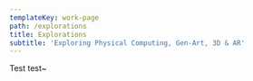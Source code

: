 ```yaml
---
templateKey: work-page
path: /explorations
title: Explorations
subtitle: 'Exploring Physical Computing, Gen-Art, 3D & AR'
---
```

Test test~
